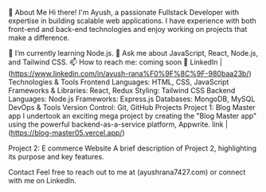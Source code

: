 
👀 About Me
Hi there! I'm Ayush, a passionate Fullstack Developer with expertise in building scalable web applications. I have experience with both front-end and back-end technologies and enjoy working on projects that make a difference.

🌱 I’m currently learning Node.js.
💬 Ask me about JavaScript, React, Node.js, and Tailwind CSS.
📫 How to reach me: coming soon
📝 LinkedIn | (https://www.linkedin.com/in/ayush-rana%F0%9F%8C%9F-980baa23b/)
Technologies & Tools
Frontend
Languages: HTML, CSS, JavaScript
Frameworks & Libraries: React, Redux
Styling: Tailwind CSS
Backend
Languages: Node.js
Frameworks: Express.js
Databases: MongoDB,  MySQL
DevOps & Tools
Version Control: Git, GitHub
Projects
Project 1: Blog Master app
 I undertook an exciting mega project by creating the "Blog Master app" using the powerful backend-as-a-service platform, Appwrite.
 link | (https://blog-master05.vercel.app/)


Project 2: E commerce Website
A brief description of Project 2, highlighting its purpose and key features.


Contact
Feel free to reach out to me at (ayushrana7427.com) or connect with me on LinkedIn.
<!---
ayush7427/ayush7427 is a ✨ special ✨ repository because its `README.md` (this file) appears on your GitHub profile.
You can click the Preview link to take a look at your changes.
--->
